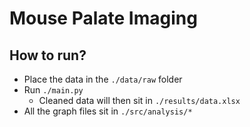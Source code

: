# Mouse Palate Imaging

## How to run?

* Place the data in the `./data/raw` folder
* Run `./main.py`
  * Cleaned data will then sit in `./results/data.xlsx`
* All the graph files sit in `./src/analysis/*`